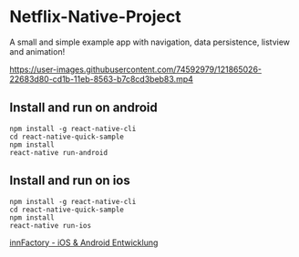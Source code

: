 # Netflix-Native-Project
A small and simple example app with navigation, data persistence, listview and animation!

https://user-images.githubusercontent.com/74592979/121865026-22683d80-cd1b-11eb-8563-b7c8cd3beb83.mp4

## Install and run on android
```
npm install -g react-native-cli
cd react-native-quick-sample
npm install
react-native run-android
```

## Install and run on ios
```
npm install -g react-native-cli
cd react-native-quick-sample
npm install
react-native run-ios
```

[innFactory - iOS & Android Entwicklung](https://innFactory.de)

